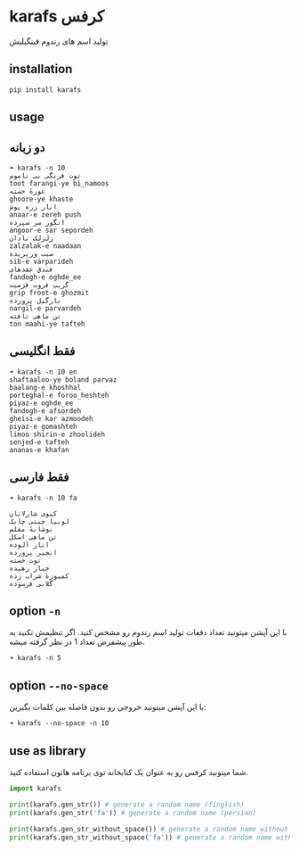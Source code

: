 # karafs کرفس
تولید اسم های رندوم فینگیلیش

## installation 

```shell
pip install karafs
```

## usage

## دو زبانه

```shell
➜ karafs -n 10
توت فرنگی بی ناموس
toot farangi-ye bi_namoos
غورهٔ خسته
ghoore-ye khaste
انار زره پوش
anaar-e zereh push
انگور سر سپرده
angoor-e sar sepordeh
زلزلک نادان
zalzalak-e naadaan
سیب ورپریده
sib-e varparideh
فندق عقدهای
fandogh-e oghde_ee
گریپ فروت قزمیت
grip froot-e ghozmit
نارگیل پرورده
nargil-e parvardeh
تن ماهی تافته
ton maahi-ye tafteh
```

## فقط انگلیسی

```shell
➜ karafs -n 10 en
shaftaaloo-ye boland parvaz
baalang-e khoshhal
porteghal-e foroo_heshteh
piyaz-e oghde_ee
fandogh-e afsordeh
gheisi-e kar azmoodeh
piyaz-e gomashteh
limoo shirin-e zhoolideh
senjed-e tafteh
ananas-e khafan
```

## فقط فارسی

```shell
➜ karafs -n 10 fa

کیوی شارلاتان
لوبیا چیتی چابک
نوشابهٔ مفلس
تن ماهی اسکل
انار آلوده
انجیر پرورده
توت خسته
خیار رهیده
کمبوزهٔ شراب زده
گلابی فرسوده
```

## option `-n`
با این آپشن میتونید تعداد دفعات تولید اسم رندوم رو مشخص کنید.
اگر تنظیمش نکنید به طور پیشفرض تعداد 1 در نظر گرفته میشه.

```shell
➜ karafs -n 5
```

## option `--no-space`
با این آپشن میتونید خروجی رو بدون فاصله بین کلمات بگیرین:

```shell
➜ karafs --no-space -n 10
```

## use as library
شما میتونید کرفس رو به عنوان یک کتابخانه توی برنامه هاتون استفاده کنید.

```python
import karafs

print(karafs.gen_str()) # generate a random name (finglish)
print(karafs.gen_str('fa')) # generate a random name (persian)

print(karafs.gen_str_without_space()) # generate a random name without whitespace (finglish)
print(karafs.gen_str_without_space('fa')) # generate a random name without whitespace (persian)
```

